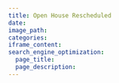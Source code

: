 ```yaml
---
title: Open House Rescheduled
date:
image_path:
categories:
iframe_content:
search_engine_optimization:
  page_title:
  page_description:
---
```

